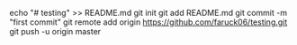 echo "# testing" >> README.md
git init
git add README.md
git commit -m "first commit"
git remote add origin https://github.com/faruck06/testing.git
git push -u origin master
